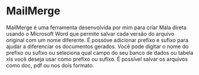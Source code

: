 # MailMerge
MailMerge é uma ferramenta desenvolvida por mim para criar Mala direta usando o Microsoft Word que permite salvar cada versão do arquivo original com um nome diferente.
É possóve adicionar prefixo e sufixo para ajudar a diferenciar os documentos gerados.
Você pode digitar o nome do prefixo ou sufixo ou seleciona qual campo do seu banco de dados ou tabela xls você deseja usar como prefixo ou sufixo.
É possível salvar os arquivos como doc, pdf ou nos dois formato.
